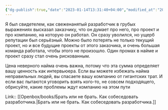 ```yaml
---
{"dg-publish":true,"date":"2023-01-14T13:31:40+04:00","modified_at":"2023-03-25T14:23:07+04:00","title":"цена неверного найма может быть слишком большой","alias":"цена неверного найма может быть слишком большой","dg-path":"/quotes/202204120908.md","permalink":"/quotes/202204120908/","dgPassFrontmatter":true}
---
```



Я был свидетелем, как свеженанятый разработчик в грубых выражениях высказал заказчику, что он думает про него, про проект и про компанию, на которую он работал. Он сразу уволился, но ущерб репутации был серьёзный. Можно было потерять не только текущий проект, но и все будущие проекты от этого заказчика, и очень большая команда работала, чтобы этого не произошло. Один промах в найме и проект сразу стал очень рискованным.

Цена неверного найма очень важна, потому что эта сумма определяет вашу ценность как интервьюера. Если вы можете избежать найма неправильных людей, вы спасаете вашу компанию от гигантских трат. И если вас пытаются уговорить взять кого-то, не совсем подходящего, обрисуйте, какие проблемы ждут компанию на этом пути

Link:: [[Openbox/books/Брать или не брать. Как собеседовать разработчика.\|Брать или не брать. Как собеседовать разработчика.]]
